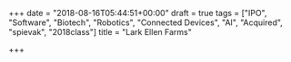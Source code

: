 +++
date = "2018-08-16T05:44:51+00:00"
draft = true
tags = ["IPO", "Software", "Biotech", "Robotics", "Connected Devices", "AI", "Acquired", "spievak", "2018class"]
title = "Lark Ellen Farms"

+++
